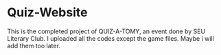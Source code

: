 # Quiz-Website
This is the completed project of QUIZ-A-TOMY, an event done by SEU Literary Club. I uploaded all the codes except the game files. Maybe i will add them too later. 
